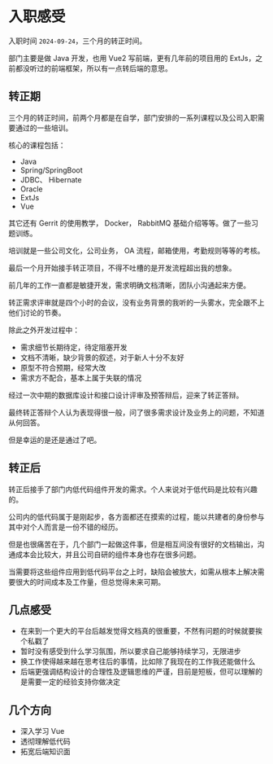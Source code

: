 # 入职感受

入职时间 `2024-09-24`，三个月的转正时间。

部门主要是做 Java 开发，也用 Vue2 写前端，更有几年前的项目用的 ExtJs，之前都没听过的前端框架，所以有一点转后端的意思。

## 转正期

三个月的转正时间，前两个月都是在自学，部门安排的一系列课程以及公司入职需要通过的一些培训。

核心的课程包括：

- Java
- Spring/SpringBoot
- JDBC、 Hibernate
- Oracle
- ExtJs
- Vue

其它还有 Gerrit 的使用教学， Docker， RabbitMQ 基础介绍等等。做了一些习题训练。

培训就是一些公司文化，公司业务， OA 流程，邮箱使用，考勤规则等等的考核。

最后一个月开始接手转正项目，不得不吐槽的是开发流程超出我的想象。

前几年的工作一直都是敏捷开发，需求明确文档清晰，团队小沟通起来方便。

转正需求评审就是四个小时的会议，没有业务背景的我听的一头雾水，完全跟不上他们讨论的节奏。

除此之外开发过程中：

- 需求细节长期待定，待定阻塞开发
- 文档不清晰，缺少背景的叙述，对于新人十分不友好
- 原型不符合预期，经常大改
- 需求方不配合，基本上属于失联的情况

经过一次中期的数据库设计和接口设计评审及预答辩后，迎来了转正答辩。

最终转正答辩个人认为表现得很一般，问了很多需求设计及业务上的问题，不知道从何回答。

但是幸运的是还是通过了吧。

## 转正后

转正后接手了部门内低代码组件开发的需求。个人来说对于低代码是比较有兴趣的。

公司内的低代码属于是刚起步，各方面都还在摸索的过程，能以共建者的身份参与其中对个人而言是一份不错的经历。

但是也很痛苦在于，几个部门一起做这件事，但是相互间没有很好的文档输出，沟通成本会比较大，并且公司自研的组件本身也存在很多问题。

当需要将这些组件应用到低代码平台之上时，缺陷会被放大，如需从根本上解决需要很大的时间成本及工作量，但总觉得未来可期。

## 几点感受

- 在来到一个更大的平台后越发觉得文档真的很重要，不然有问题的时候就要挨个私戳了
- 暂时没有感受到什么学习氛围，所以要求自己能够持续学习，无限进步
- 换工作使得越来越在思考往后的事情，比如除了我现在的工作我还能做什么
- 后端更强调结构设计的合理性及逻辑思维的严谨，目前是短板，但可以理解的是需要一定的经验支持你做决定

## 几个方向

- 深入学习 Vue
- 透彻理解低代码
- 拓宽后端知识面
